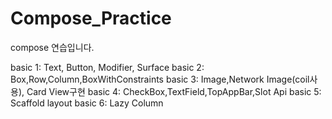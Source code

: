 # Compose_Practice
compose 연습입니다.

basic 1: Text, Button, Modifier, Surface
basic 2: Box,Row,Column,BoxWithConstraints
basic 3: Image,Network Image(coil사용), Card View구현
basic 4: CheckBox,TextField,TopAppBar,Slot Api
basic 5: Scaffold layout
basic 6: Lazy Column

